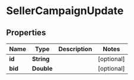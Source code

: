 

# SellerCampaignUpdate

## Properties

Name | Type | Description | Notes
------------ | ------------- | ------------- | -------------
**id** | **String** |  |  [optional]
**bid** | **Double** |  |  [optional]



